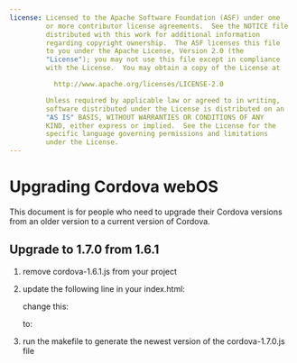 ```yaml
---
license: Licensed to the Apache Software Foundation (ASF) under one
         or more contributor license agreements.  See the NOTICE file
         distributed with this work for additional information
         regarding copyright ownership.  The ASF licenses this file
         to you under the Apache License, Version 2.0 (the
         "License"); you may not use this file except in compliance
         with the License.  You may obtain a copy of the License at

           http://www.apache.org/licenses/LICENSE-2.0

         Unless required by applicable law or agreed to in writing,
         software distributed under the License is distributed on an
         "AS IS" BASIS, WITHOUT WARRANTIES OR CONDITIONS OF ANY
         KIND, either express or implied.  See the License for the
         specific language governing permissions and limitations
         under the License.
---
```


Upgrading Cordova webOS
=======================

This document is for people who need to upgrade their Cordova versions from an older version to a current version of Cordova.

## Upgrade to 1.7.0 from 1.6.1 ##

1. remove cordova-1.6.1.js from your project

2. update the following line in your index.html:

    change this:
    <script type="text/javascript" src="cordova-1.6.1.js"></script> 
    
    to:
    <script type="text/javascript" src="cordova-1.7.0.js"></script> 

3. run the makefile to generate the newest version of the cordova-1.7.0.js file